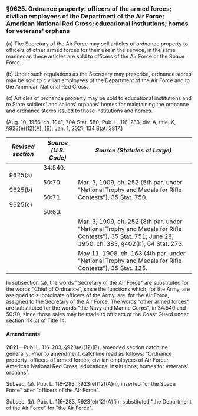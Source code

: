 ### §9625. Ordnance property: officers of the armed forces; civilian employees of the Department of the Air Force; American National Red Cross; educational institutions; homes for veterans' orphans ###

(a) The Secretary of the Air Force may sell articles of ordnance property to officers of other armed forces for their use in the service, in the same manner as these articles are sold to officers of the Air Force or the Space Force.

(b) Under such regulations as the Secretary may prescribe, ordnance stores may be sold to civilian employees of the Department of the Air Force and to the American National Red Cross.

(c) Articles of ordnance property may be sold to educational institutions and to State soldiers' and sailors' orphans' homes for maintaining the ordnance and ordnance stores issued to those institutions and homes.

(Aug. 10, 1956, ch. 1041, 70A Stat. 580; Pub. L. 116–283, div. A, title IX, §923(e)(12)(A), (B), Jan. 1, 2021, 134 Stat. 3817.)

|            *Revised section*            |                 *Source (U.S. Code)*                  |                                                            *Source (Statutes at Large)*                                                            |
|-----------------------------------------|-------------------------------------------------------|----------------------------------------------------------------------------------------------------------------------------------------------------|
|9625(a)<br/><br/>9625(b)<br/><br/>9625(c)|34:540.<br/><br/>50:70.<br/><br/>50:71.<br/><br/>50:63.|                       Mar. 3, 1909, ch. 252 (5th par. under "National Trophy and Medals for Rifle Contests"), 35 Stat. 750.                        |
|                                         |                                                       |Mar. 3, 1909, ch. 252 (8th par. under "National Trophy and Medals for Rifle Contests"), 35 Stat. 751; June 28, 1950, ch. 383, §402(h), 64 Stat. 273.|
|                                         |                                                       |                       May 11, 1908, ch. 163 (4th par. under "National Trophy and Medals for Rifle Contests"), 35 Stat. 125.                        |

In subsection (a), the words "Secretary of the Air Force" are substituted for the words "Chief of Ordnance", since the functions which, for the Army, are assigned to subordinate officers of the Army, are, for the Air Force, assigned to the Secretary of the Air Force. The words "other armed forces" are substituted for the words "the Navy and Marine Corps", in 34:540 and 50:70, since those sales may be made to officers of the Coast Guard under section 114(c) of Title 14.

#### Amendments ####

**2021**—Pub. L. 116–283, §923(e)(12)(B), amended section catchline generally. Prior to amendment, catchline read as follows: "Ordnance property: officers of armed forces; civilian employees of Air Force; American National Red Cross; educational institutions; homes for veterans' orphans".

Subsec. (a). Pub. L. 116–283, §923(e)(12)(A)(i), inserted "or the Space Force" after "officers of the Air Force".

Subsec. (b). Pub. L. 116–283, §923(e)(12)(A)(ii), substituted "the Department of the Air Force" for "the Air Force".